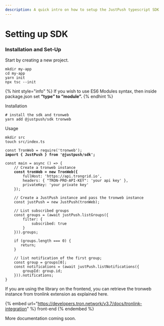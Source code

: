 ```yaml
---
description: A quick intro on how to setup the JustPush typescript SDK.
---
```


# Setting up SDK

### Installation and Set-Up

Start by creating a new project.

```shell
mkdir my-app
cd my-app
yarn init
npx tsc --init
```

{% hint style="info" %}
If you wish to use ES6 Modules syntax, then inside package.json set **“type” to “module”.**
{% endhint %}

Installation

```shell
# install the sdk and tronweb
yarn add @justpush/sdk tronweb
```

Usage&#x20;

```shell
mkdir src
touch src/index.ts 
```

<pre class="language-typescript"><code class="lang-typescript">const TronWeb = require('tronweb');
<strong>import { JustPush } from '@justpush/sdk';
</strong><strong>
</strong>const main = async () => {
    // Create a tronweb instance
<strong>    const tronWeb = new TronWeb({
</strong>        fullHost: 'https://api.trongrid.io',
        headers: { "TRON-PRO-API-KEY": 'your api key' },
        privateKey: 'your private key'
    });
    
    // Create a JustPush instance and pass the tronweb instance
    const justPush = new JustPush(tronWeb);
    
    // List subscribed groups
    const groups = (await justPush.listGroups({
        filter: {
            subscribed: true
        }
    })).groups;
    
    if (groups.length === 0) {
       return;
    }
    
    // list notification of the first group;
    const group = groups[0];      
    const notifications = (await justPush.listNotifications({
        groupId: group.id;
    })).notifications;
}
</code></pre>

If you are using the library on the frontend, you can retrieve the tronweb instance from tronlink extension as explained here.

{% embed url="https://developers.tron.network/v3.7/docs/tronlink-integration" %}
front-end
{% endembed %}

More documentation coming soon.&#x20;
